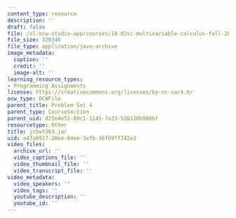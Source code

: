 ```yaml
---
content_type: resource
description: ''
draft: false
file: /ol-ocw-studio-app/courses/18-02sc-multivariable-calculus-fall-2010/e47a891720ee04ee3efb36f09ff742e3_jcbwt363.jar
file_size: 320346
file_type: application/java-archive
image_metadata:
  caption: ''
  credit: ''
  image-alt: ''
learning_resource_types:
- Programming Assignments
license: https://creativecommons.org/licenses/by-nc-sa/4.0/
ocw_type: OCWFile
parent_title: Problem Set 4
parent_type: CourseSection
parent_uid: d25e4e51-80c1-1145-7a33-520120b986bf
resourcetype: Other
title: jcbwt363.jar
uid: e47a8917-20ee-04ee-3efb-36f09ff742e3
video_files:
  archive_url: ''
  video_captions_file: ''
  video_thumbnail_file: ''
  video_transcript_file: ''
video_metadata:
  video_speakers: ''
  video_tags: ''
  youtube_description: ''
  youtube_id: ''
---
```

